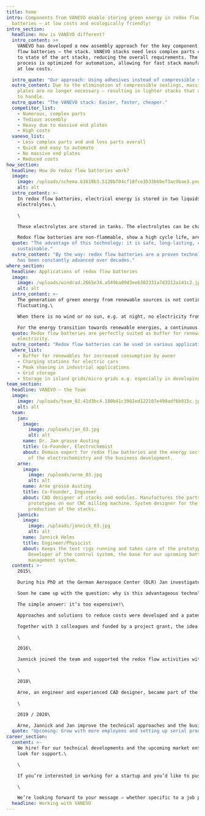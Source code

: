 ```yaml
---
title: home
intro: Components from VANEVO enable storing green energy in redox flow
  batteries – at low costs and ecologically friendly!
intro_section:
  headline: How is VANEVO different?
  intro_content: >+
    VANEVO has developed a new assembly approach for the key component of redox
    flow batteries – the stack. VANEVO stacks need less complex parts compared
    to state of the art stacks, reducing the overall requirements. The assembly
    process is optimized for automation, allowing for fast stack manufacturing
    at low costs.

  intro_quote: "Our approach: Using adhesives instead of compressible sealings."
  outro_content: Due to the elimination of compressible sealings, massive end
    plates are no longer necessary – resulting in lighter stacks that are easier
    to handle.
  outro_quote: "The VANEVO stack: Easier, faster, cheaper."
  competitor_list:
    - Numerous, complex parts
    - Tedious assembly
    - Heavy due to massive end plates
    - High costs
  vanevo_list:
    - Less complex parts and and less parts overall
    - Quick and easy to automate
    - No massive end plates
    - Reduced costs
how_section:
  headline: How do redox flow batteries work?
  image:
    image: /uploads/schema.b3618b3.5128bf04cf18fce3533b6be73ac9bae3.png
    alt: alt
  intro_content: >-
    In redox flow batteries, electrical energy is stored in two liquids, the
    electrolytes.\

    \

    These electrolytes are stored in tanks. The electrolytes can be charged or discharged by circulation through the stacks.\

    Redox flow batteries are non-flammable, show a high cycle life, are recyclable and offer the lowest levelized costs of storage.
  quote: "The advantage of this technology: it is safe, long-lasting, cheap and
    sustainable."
  outro_content: "By the way: redox flow batteries are a proven technology which
    has been constantly advanced over decades."
where_section:
  headline: Applications of redox flow batteries
  image:
    image: /uploads/windrad.2665e34.a549ba09d3ee6302331a7d3312a141c2.jpg
    alt: alt
  intro_content: >-
    The generation of green energy from renewable sources is not continuous but
    fluctuating.\

    When there is no wind or no sun, e.g. at night, no electricity from solar or wind can be generated.\

    For the energy transition towards renewable energies, a continuous and reliable power supply by means of electricity storage is necessary.
  quote: Redox flow batteries are perfectly suited as buffer for renewable
    electricity.
  outro_content: "Redox flow batteries can be used in various applications:"
  where_list:
    - Buffer for renewables for increased consumption by owner
    - Charging stations for electric cars
    - Peak shaving in industrial applications
    - Grid storage
    - Storage in island grids/micro grids e.g. especially in developing countries
team_section:
  headline: VANEVO – the Team
  image:
    image: /uploads/team_02.41d3bc4.180b41c3982ed122107e490adf6b015c.jpg
    alt: alt
  team:
    jan:
      image:
        image: /uploads/jan_03.jpg
        alt: alt
      name: Dr. Jan grosse Austing
      title: Co-Founder, Electrochemist
      about: Domain expert for redox flow batteries and the energy sector. In charge
        of the electrochemistry and the business development.
    arne:
      image:
        image: /uploads/arne_03.jpg
        alt: alt
      name: Arne grosse Austing
      title: Co-Founder, Engineer
      about: CAD designer of stacks and modules. Manufactures the parts for the
        prototypes on our CNC milling machine. System designer for the serial
        production of the stacks.
    jannick:
      image:
        image: /uploads/jannick_03.jpg
        alt: alt
      name: Jannick Helms
      title: Engineer/Physicist
      about: Keeps the test rigs running and takes care of the prototype assembly.
        Developer of the control system, the base for our upcoming battery
        management system.
  content: >-
    2015\

    During his PhD at the German Aerospace Center (DLR) Jan investigated redox flow batteries.\

    Soon he came up with the question: why is this advantageous technology not really present in the market?\

    The simple answer: it‘s too expensive!\

    Approaches and solutions to reduce costs were developed and a patent application was filed.\

    Together with 3 colleagues and funded by a project grant, the idea to cut down the costs of redox flow batteries was turned into a business idea.\

    \

    2016\

    Jannick joined the team and supported the redox flow activities within his bachelor thesis.\

    \

    2018\

    Arne, an engineer and experienced CAD designer, became part of the team. The VANEVO GmbH was founded. Purpose of the company: Development and production of components for redox flow batteries.\

    \

    2019 / 2020\

    Arne, Jannick and Jan improve the technical approaches and the business model. Another patent application for an improved production approach was filed.
  quote: "Upcoming: Grow with more employees and setting up serial production!"
career_section:
  content: >-
    We hire! For our technical developments and the upcoming market entry we
    look for support.\

    \

    If you’re interested in working for a startup and you’d like to push VANEVO forward with your ideas, write us to jobs@vanevo.de!\

    \

    We’re looking forward to your message – whether specific to a job posting or a spontaneous application!
  headline: Working with VANEVO
---
```

